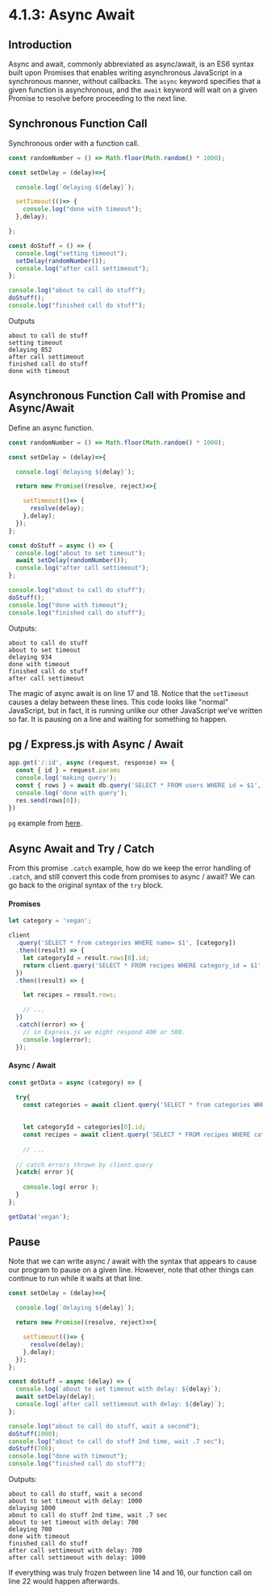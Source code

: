 # 4.1.3: Async Await

## Introduction

Async and await, commonly abbreviated as async/await, is an ES6 syntax built upon Promises that enables writing asynchronous JavaScript in a synchronous manner, without callbacks. The `async` keyword specifies that a given function is asynchronous, and the `await` keyword will wait on a given Promise to resolve before proceeding to the next line.

## Synchronous Function Call

Synchronous order with a function call.

```javascript
const randomNumber = () => Math.floor(Math.random() * 1000);

const setDelay = (delay)=>{

  console.log(`delaying ${delay}`);

  setTimeout(()=> {
    console.log("done with timeout");
  },delay);

};

const doStuff = () => {
  console.log("setting timeout");
  setDelay(randomNumber());
  console.log("after call settimeout");
};

console.log("about to call do stuff");
doStuff();
console.log("finished call do stuff");
```

Outputs

```text
about to call do stuff
setting timeout
delaying 852
after call settimeout
finished call do stuff
done with timeout
```

## Asynchronous Function Call with Promise and Async/Await

Define an async function.

```javascript
const randomNumber = () => Math.floor(Math.random() * 1000);

const setDelay = (delay)=>{

  console.log(`delaying ${delay}`);

  return new Promise((resolve, reject)=>{

    setTimeout(()=> {
      resolve(delay);
    },delay);
  });
};

const doStuff = async () => {
  console.log("about to set timeout");
  await setDelay(randomNumber());
  console.log("after call settimeout");
};

console.log("about to call do stuff");
doStuff();
console.log("done with timeout");
console.log("finished call do stuff");
```

Outputs:

```text
about to call do stuff
about to set timeout
delaying 934
done with timeout
finished call do stuff
after call settimeout
```

The magic of async await is on line 17 and 18. Notice that the `setTimeout` causes a delay between these lines. This code looks like "normal" JavaScript, but in fact, it is running unlike our other JavaScript we've written so far. It is pausing on a line and waiting for something to happen.

## pg / Express.js with Async / Await

```javascript
app.get('/:id', async (request, response) => {
  const { id } = request.params
  console.log('making query');
  const { rows } = await db.query('SELECT * FROM users WHERE id = $1', [id]);
  console.log('done with query');
  res.send(rows[0]);
})
```

`pg` example from [here](https://node-postgres.com/guides/async-express).

## Async Await and Try / Catch

From this promise  `.catch` example, how do we keep the error handling of `.catch`, and still convert this code from promises to async / await? We can go back to the original syntax of the `try` block.

#### Promises

```javascript
let category = 'vegan';

client
  .query('SELECT * from categories WHERE name= $1', [category])
  .then((result) => {
    let categoryId = result.rows[0].id;
    return client.query('SELECT * FROM recipes WHERE category_id = $1', [categoryId]);
  })
  .then((result) => {

    let recipes = result.rows;

    // ...
  })
  .catch((error) => {
    // in Express.js we might respond 400 or 500.
    console.log(error);
  });
```

#### Async / Await

```javascript
const getData = async (category) => { 

  try{
    const categories = await client.query('SELECT * from categories WHERE name= $1', [category])
      
    
    let categoryId = categories[0].id;
    const recipes = await client.query('SELECT * FROM recipes WHERE category_id = $1', [categoryId]);
  
    // ...
  
  // catch errors thrown by client.query
  }catch( error ){
  
    console.log( error );
  }
};

getData('vegan');
```

## Pause

Note that we can write async / await with the syntax that appears to cause our program to pause on a given line. However, note that other things can continue to run while it waits at that line.

```javascript
const setDelay = (delay)=>{

  console.log(`delaying ${delay}`);

  return new Promise((resolve, reject)=>{

    setTimeout(()=> {
      resolve(delay);
    },delay);
  });
};

const doStuff = async (delay) => {
  console.log(`about to set timeout with delay: ${delay}`);
  await setDelay(delay);
  console.log(`after call settimeout with delay: ${delay}`);
};

console.log("about to call do stuff, wait a second");
doStuff(1000);
console.log("about to call do stuff 2nd time, wait .7 sec");
doStuff(700);
console.log("done with timeout");
console.log("finished call do stuff");
```

Outputs:

```text
about to call do stuff, wait a second
about to set timeout with delay: 1000
delaying 1000
about to call do stuff 2nd time, wait .7 sec
about to set timeout with delay: 700
delaying 700
done with timeout
finished call do stuff
after call settimeout with delay: 700
after call settimeout with delay: 1000
```

If everything was truly frozen between line 14 and 16, our function call on line 22 would happen afterwards.

